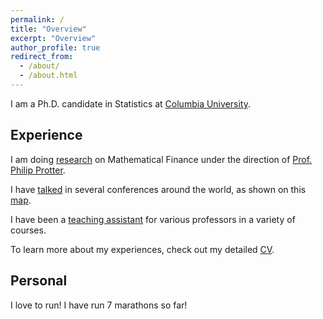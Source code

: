 ```yaml
---
permalink: /
title: "Overview"
excerpt: "Overview"
author_profile: true
redirect_from: 
  - /about/
  - /about.html
---
```


I am a Ph.D. candidate in Statistics at [Columbia University](https://columbia.edu).

## Experience
I am doing [research](/publications) on Mathematical Finance under the direction of [Prof. Philip Protter](http://www.stat.columbia.edu/~protter/).

I have [talked](/talks) in several conferences around the world, as shown on this [map](/talkmap.html).

I have been a [teaching assistant](/teaching) for various professors in a variety of courses.

To learn more about my experiences, check out my detailed [CV](/cv).

## Personal
I love to run! I have run 7 marathons so far!
